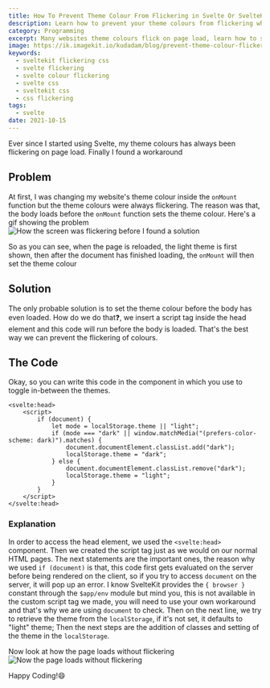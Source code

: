 ```yaml
---
title: How To Prevent Theme Colour From Flickering in Svelte Or SvelteKit
description: Learn how to prevent your theme colours from flickering when your page loads in your Svelte or SvelteKit website
category: Programming
excerpt: Many websites theme colours flick on page load, learn how to solve that
image: https://ik.imagekit.io/kudadam/blog/prevent-theme-colour-flickering-svelte/hero.jpg
keywords:
  - sveltekit flickering css
  - svelte flickering
  - svelte colour flickering
  - svelte css
  - sveltekit css
  - css flickering
tags:
  - svelte
date: 2021-10-15
---
```


<p class="intro">
	Ever since I started using Svelte, my theme colours has always been flickering on page load. Finally I found a workaround
</p>

## Problem

At first, I was changing my website's theme colour inside the `onMount` function but the theme colours were always flickering. The reason was that, the body loads before the `onMount` function sets the theme colour.
Here's a gif showing the problem
![How the screen was flickering before I found a solution](https://ik.imagekit.io/kudadam/blog/prevent-theme-colour-flickering-svelte/flickering.gif)

So as you can see, when the page is reloaded, the light theme is first shown, then after the document has finished loading, the `onMount` will then set the theme colour

## Solution

The only probable solution is to set the theme colour before the body has even loaded. How do we do that:question:, we insert a script tag inside the head element and this code will run before the body is loaded. That's the best way we can prevent the flickering of colours.

## The Code

Okay, so you can write this code in the component in which you use to toggle in-between the themes.

```svelte
<svelte:head>
	<script>
		if (document) {
			let mode = localStorage.theme || "light";
			if (mode === "dark" || window.matchMedia("(prefers-color-scheme: dark)").matches) {
				document.documentElement.classList.add("dark");
				localStorage.theme = "dark";
			} else {
				document.documentElement.classList.remove("dark");
				localStorage.theme = "light";
			}
		}
	</script>
</svelte:head>
```

### Explanation

In order to access the head element, we used the `<svelte:head>` component. Then we created the script tag just as we would on our normal HTML pages. The next statements are the important ones, the reason why we used `if (document)` is that, this code first gets evaluated on the server before being rendered on the client, so if you try to access `document` on the server, it will pop up an error.
I know SvelteKit provides the `{ browser }` constant through the `$app/env` module but mind you, this is not available in the custom script tag we made, you will need to use your own workaround and that's why we are using `document` to check.
Then on the next line, we try to retrieve the theme from the `localStorage`, if it's not set, it defaults to "light" theme;
Then the next steps are the addition of classes and setting of the theme in the `localStorage`.

Now look at how the page loads without flickering
![Now the page loads without flickering](https://ik.imagekit.io/kudadam/blog/prevent-theme-colour-flickering-svelte/non_flickering.gif)

Happy Coding!:smile:
